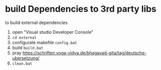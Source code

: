 # build Dependencies to 3rd party libs

to build external dependencies  

1. open "Visual studio Developer Console"
2. ``cd external``
3. configurate makefile ``config.bat``
4. build ``build.bat``
5. pray https://schriften.yoga-vidya.de/bhagavad-gita/tag/deutsche-ubersetzung/
6. ``clean.bat``
